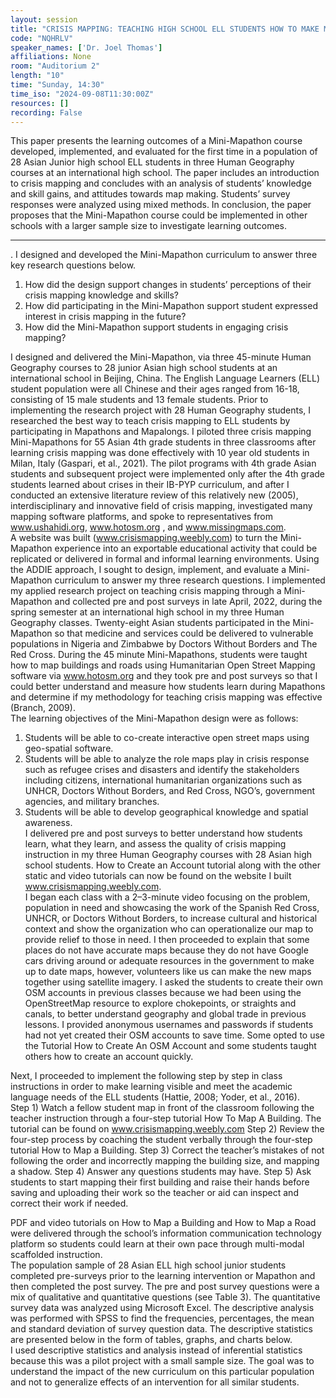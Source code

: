 ```yaml
---
layout: session
title: "CRISIS MAPPING: TEACHING HIGH SCHOOL ELL STUDENTS HOW TO MAKE MAPS THAT SAVE LIVES"
code: "NQHRLV"
speaker_names: ['Dr. Joel Thomas']
affiliations: None
room: "Auditorium 2"
length: "10"
time: "Sunday, 14:30"
time_iso: "2024-09-08T11:30:00Z"
resources: []
recording: False
---
```


This paper presents the learning outcomes of a Mini-Mapathon course developed, implemented, and evaluated for the first time in a population of 28 Asian Junior high school ELL students in three Human Geography courses at an international high school. The paper includes an introduction to crisis mapping and concludes with an analysis of students’ knowledge and skill gains, and attitudes towards map making.  Students’ survey responses were analyzed using mixed methods.  In conclusion, the paper proposes that the Mini-Mapathon course could be implemented in other schools with a larger sample size to investigate learning outcomes.

<hr>

.  I designed and developed the Mini-Mapathon curriculum to answer three key research questions below.	
				                                          
1.	How did the design support changes in students’ perceptions of their crisis mapping knowledge and skills? 
2.	How did participating in the Mini-Mapathon support student expressed interest in crisis mapping in the future?
3.	How did the Mini-Mapathon support students in engaging crisis mapping? 	
		
I designed and delivered the Mini-Mapathon, via three 45-minute Human Geography courses to 28 junior Asian high school students at an international school in Beijing, China.  The English Language Learners (ELL) student population were all Chinese and their ages ranged from 16-18, consisting of 15 male students and 13 female students.  Prior to implementing the research project with 28 Human Geography students, I researched the best way to teach crisis mapping to ELL students by participating in Mapathons and Mapalongs.  I piloted three crisis mapping Mini-Mapathons for 55 Asian 4th grade students in three classrooms after learning crisis mapping was done effectively with 10 year old students in Milan, Italy (Gaspari, et al., 2021). The pilot programs with 4th grade Asian students and subsequent project were implemented only after the 4th grade students learned about crises in their IB-PYP curriculum, and after I conducted an extensive literature review of this relatively new (2005), interdisciplinary and innovative field of crisis mapping, investigated many mapping software platforms, and spoke to representatives from www.ushahidi.org, www.hotosm.org , and www.missingmaps.com.   
A website was built (www.crisismapping.weebly.com) to turn the Mini-Mapathon experience into an exportable educational activity that could be replicated or delivered in formal and informal learning environments. 
Using the ADDIE approach, I sought to design, implement, and evaluate a Mini-Mapathon curriculum to answer my three research questions.  I implemented my applied research project on teaching crisis mapping through a Mini-Mapathon and collected pre and post surveys in late April, 2022, during the spring semester at an international high school in my three Human Geography classes.  Twenty-eight Asian students participated in the Mini-Mapathon so that medicine and services could be delivered to vulnerable populations in Nigeria and Zimbabwe by Doctors Without Borders and The Red Cross.  During the 45 minute Mini-Mapathons, students were taught how to map buildings and roads using Humanitarian Open Street Mapping software via www.hotosm.org and they took pre and post surveys so that I could better understand and measure how students learn during Mapathons and determine if my methodology for teaching crisis mapping was effective (Branch, 2009).  															
The learning objectives of the Mini-Mapathon design were as follows: 
1)	Students will be able to co-create interactive open street maps using geo-spatial software. 
2)	Students will be able to analyze the role maps play in crisis response such as refugee crises and disasters and identify the stakeholders including citizens, international humanitarian organizations such as UNHCR, Doctors Without Borders, and Red Cross, NGO’s, government agencies, and military branches.
3)	Students will be able to develop geographical knowledge and spatial awareness.  	
I delivered pre and post surveys to better understand how students learn, what they learn, and assess the quality of crisis mapping instruction in my three Human Geography courses with 28 Asian high school students.  How to Create an Account tutorial along with the other static and video tutorials can now be found on the website I built www.crisismapping.weebly.com.                         								
I began each class with a 2–3-minute video focusing on the problem, population in need and showcasing the work of the Spanish Red Cross, UNHCR, or Doctors Without Borders, to increase cultural and historical context and show the organization who can operationalize our map to provide relief to those in need.  I then proceeded to explain that some places do not have accurate maps because they do not have Google cars driving around or adequate resources in the government to make up to date maps, however, volunteers like us can make the new maps together using satellite imagery.  I asked the students to create their own OSM accounts in previous classes because we had been using the OpenStreetMap resource to explore chokepoints, or straights and canals, to better understand geography and global trade in previous lessons.  I provided anonymous usernames and passwords if students had not yet created their OSM accounts to save time.  Some opted to use the Tutorial How to Create An OSM Account and some students taught others how to create an account quickly. 			
				
Next, I proceeded to implement the following step by step in class instructions in order to make learning visible and meet the academic language needs of the ELL students (Hattie, 2008; Yoder, et al., 2016).  
Step 1) Watch a fellow student map in front of the classroom following the teacher instruction through a four-step tutorial How To Map A Building. The tutorial can be found on www.crisismapping.weebly.com 
Step 2) Review the four-step process by coaching the student verbally through the four-step tutorial How to Map a Building. 
Step 3) Correct the teacher’s mistakes of not following the order and incorrectly mapping the building size, and mapping a shadow. 
Step 4) Answer any questions students may have. 
Step 5) Ask students to start mapping their first building and raise their hands before saving and uploading their work so the teacher or aid can inspect and correct their work if needed.   

PDF and video tutorials on How to Map a Building and How to Map a Road were delivered through the school’s information communication technology platform so students could learn at their own pace through multi-modal scaffolded instruction.											
The population sample of 28 Asian ELL high school junior students completed pre-surveys prior to the learning intervention or Mapathon and then completed the post survey.  The pre and post survey questions were a mix of qualitative and quantitative questions (see Table 3).  The quantitative survey data was analyzed using Microsoft Excel. The descriptive analysis was performed with SPSS to find the frequencies, percentages, the mean and standard deviation of survey question data. The descriptive statistics are presented below in the form of tables, graphs, and charts below.											
I used descriptive statistics and analysis instead of inferential statistics because this was a pilot project with a small sample size.  The goal was to understand the impact of the new curriculum on this particular population and not to generalize effects of an intervention for all similar students.

